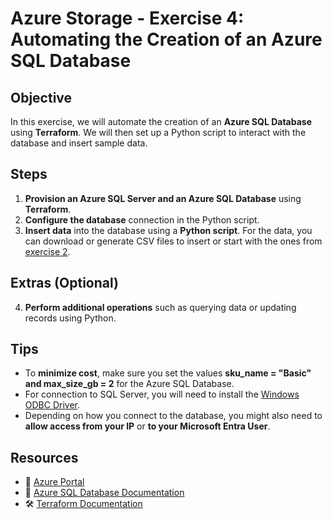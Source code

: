 # **Azure Storage - Exercise 4: Automating the Creation of an Azure SQL Database**

## **Objective**

In this exercise, we will automate the creation of an **Azure SQL Database** using **Terraform**. We will then set up a Python script to interact with the database and insert sample data.

## **Steps**

1. **Provision an Azure SQL Server and an Azure SQL Database** using **Terraform**.
2. **Configure the database** connection in the Python script.
3. **Insert data** into the database using a **Python script**. For the data, you can download or generate CSV files to insert or start with the ones from [exercise 2](../Exercise02/data/).

## **Extras (Optional)**

4. **Perform additional operations** such as querying data or updating records using Python.

## **Tips**

- To **minimize cost**, make sure you set the values **sku_name = "Basic" and max_size_gb = 2** for the Azure SQL Database.
- For connection to SQL Server, you will need to install the [Windows ODBC Driver](https://learn.microsoft.com/en-us/sql/connect/odbc/download-odbc-driver-for-sql-server?view=sql-server-ver16).
- Depending on how you connect to the database, you might also need to **allow access from your IP** or **to your Microsoft Entra User**.

## **Resources**

- 📌 [Azure Portal](https://portal.azure.com)
- 📖 [Azure SQL Database Documentation](https://learn.microsoft.com/en-us/azure/sql-database/)
- 🛠 [Terraform Documentation](https://www.terraform.io/docs)